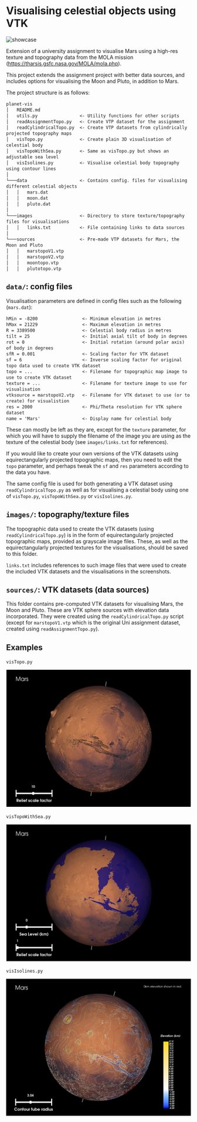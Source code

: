 # Visualising celestial objects using VTK

![showcase](screenshots/grid.png)

Extension of a university assignment to visualise Mars using a high-res texture
and topography data from the MOLA mission (<https://tharsis.gsfc.nasa.gov/MOLA/mola.php>).

This project extends the assignment project with better data sources,
and includes options for visualising the Moon and Pluto, in addition to Mars.

The project structure is as follows:

```text
planet-vis
│   README.md
│   utils.py                <- Utility functions for other scripts
│   readAssignmentTopo.py   <- Create VTP dataset for the assignment
│   readCylindricalTopo.py  <- Create VTP datasets from cylindrically projected topography maps
│   visTopo.py              <- Create plain 3D visualisation of celestial body
│   visTopoWithSea.py       <- Same as visTopo.py but shows an adjustable sea level
│   visIsolines.py          <- Visualise celestial body topography using contour lines
│
└───data                    <- Contains config. files for visualising different celestial objects
│   │   mars.dat
│   │   moon.dat
│   │   pluto.dat
│   
└───images                  <- Directory to store texture/topography files for visualisations
│   │   links.txt           <- File containing links to data sources
│
└───sources                 <- Pre-made VTP datasets for Mars, the Moon and Pluto
│   │   marstopoV1.vtp
│   │   marstopoV2.vtp
│   │   moontopo.vtp
│   │   plutotopo.vtp
```

## `data/`: config files

Visualisation parameters are defined in config files such as the following (`mars.dat`):

```text
hMin = -8200                 <- Minimum elevation in metres
hMax = 21229                 <- Maximum elevation in metres
R = 3389500                  <- Celestial body radius in metres
tilt = 25                    <- Initial axial tilt of body in degrees
rot = 0                      <- Initial rotation (around polar axis) of body in degrees
sfR = 0.001                  <- Scaling factor for VTK dataset
sf = 6                       <- Inverse scaling factor for original topo data used to create VTK dataset
topo = ...                   <- Filename for topographic map image to use to create VTK dataset
texture = ...                <- Filename for texture image to use for visualisation
vtksource = marstopoV2.vtp   <- Filename for VTK dataset to use (or to create) for visualistion
res = 2000                   <- Phi/Theta resolution for VTK sphere dataset
name = 'Mars'                <- Display name for celestial body
```

These can mostly be left as they are, except for the `texture` parameter, for which you will have to
supply the filename of the image you are using as the texture of the celestial body (see `images/links.txt` for references).

If you would like to create your own versions of the VTK datasets using equirectangularly projected topographic maps, then you need to edit the `topo` parameter, and perhaps tweak the `sf` and `res` parameters according to the data you have.

The same config file is used for both generating a VTK dataset using `readCylindricalTopo.py` as well as for visualising a celestial body using one of `visTopo.py`, `visTopoWithSea.py` or `visIsolines.py`.

## `images/`: topography/texture files

The topographic data used to create the VTK datasets (using `readCylindricalTopo.py`) is in
the form of equirectangularly projected topographic maps, provided as grayscale image files. These,
as well as the equirectangularly projected textures for the visualisations, should be saved to this folder.

`links.txt` includes references to such image files that were used to create the included VTK datasets and the visualisations in the screenshots.

## `sources/`: VTK datasets (data sources)

This folder contains pre-computed VTK datasets for visualising Mars, the Moon and Pluto. These
are VTK sphere sources with elevation data incorporated. They were created using the `readCylindricalTopo.py` script (except for `marstopoV1.vtp` which is the original Uni assignment dataset, created using `readAssignmentTopo.py`).

## Examples

`visTopo.py`

![Mars topography](screenshots/visTopo.png)

`visTopoWithSea.py`

![Mars topography with sea](screenshots/visTopoWithSea.png)

`visIsolines.py`

![Mars topography via isolines](screenshots/visIsolines.png)
